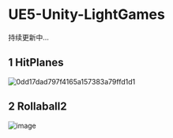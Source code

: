# UE5-Unity-LightGames
持续更新中...

## 1 HitPlanes
![0dd17dad797f4165a157383a79ffd1d1](https://github.com/AstroWYH/UE5-Unity-LightGames/assets/94472801/156506b0-a5d1-4029-889b-d591514a8762)

## 2 Rollaball2
![image](https://github.com/AstroWYH/Unity-UE5-Demo/assets/94472801/432bee41-e0be-4b8a-bfdb-35695b55f435)

